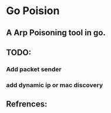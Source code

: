 # Go Poision

## A Arp Poisoning tool in go.


## TODO:

### Add packet sender
### add dynamic ip or mac discovery



## Refrences:
